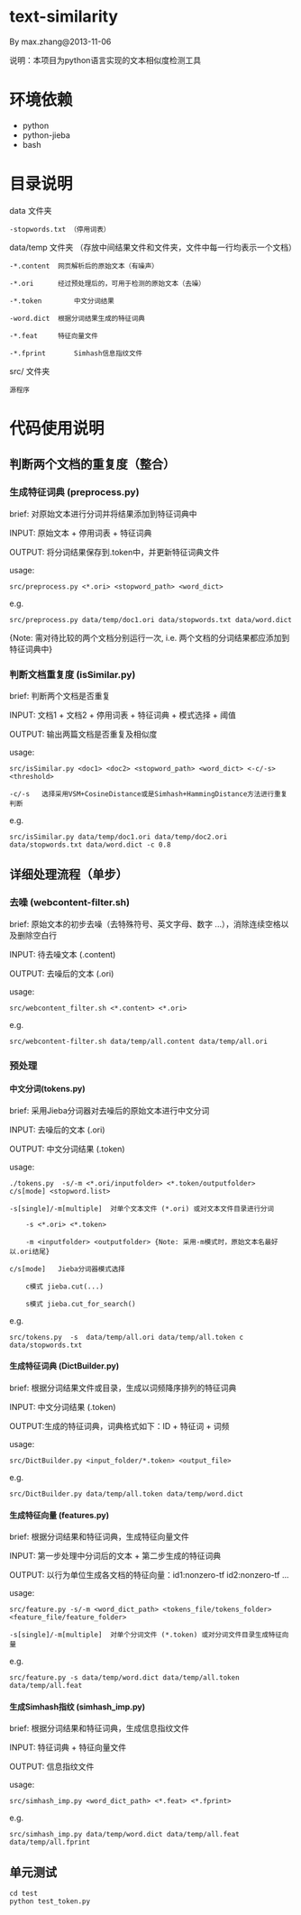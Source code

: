 text-similarity
===============
By max.zhang@2013-11-06

说明：本项目为python语言实现的文本相似度检测工具

# 环境依赖
*	python
*	python-jieba
*	bash

# 目录说明
data 文件夹

	-stopwords.txt （停用词表）

data/temp 文件夹 （存放中间结果文件和文件夹，文件中每一行均表示一个文档）

	-*.content	网页解析后的原始文本（有噪声）

	-*.ori		经过预处理后的，可用于检测的原始文本（去噪）

	-*.token		中文分词结果

	-word.dict	根据分词结果生成的特征词典

	-*.feat		特征向量文件

	-*.fprint		Simhash信息指纹文件

src/ 文件夹  

	源程序


# 代码使用说明

## 判断两个文档的重复度（整合）

### 生成特征词典 (preprocess.py)

brief: 对原始文本进行分词并将结果添加到特征词典中

INPUT: 原始文本 + 停用词表 + 特征词典

OUTPUT: 将分词结果保存到.token中，并更新特征词典文件

usage:

	src/preprocess.py <*.ori> <stopword_path> <word_dict>

e.g.

	src/preprocess.py data/temp/doc1.ori data/stopwords.txt data/word.dict

{Note: 需对待比较的两个文档分别运行一次, i.e. 两个文档的分词结果都应添加到特征词典中}


### 判断文档重复度 (isSimilar.py)

brief: 判断两个文档是否重复

INPUT: 文档1 + 文档2 + 停用词表 + 特征词典 + 模式选择 + 阈值

OUTPUT: 输出两篇文档是否重复及相似度

usage:

	src/isSimilar.py <doc1> <doc2> <stopword_path> <word_dict> <-c/-s> <threshold>

	-c/-s	选择采用VSM+CosineDistance或是Simhash+HammingDistance方法进行重复判断

e.g.

	src/isSimilar.py data/temp/doc1.ori data/temp/doc2.ori data/stopwords.txt data/word.dict -c 0.8


## 详细处理流程（单步）

### 去噪 (webcontent-filter.sh)

brief: 原始文本的初步去噪（去特殊符号、英文字母、数字 ...），消除连续空格以及删除空白行

INPUT: 待去噪文本 (.content)

OUTPUT: 去噪后的文本 (.ori)

usage:

	src/webcontent_filter.sh <*.content> <*.ori>
	
e.g.

	src/webcontent-filter.sh data/temp/all.content data/temp/all.ori
	

### 预处理

#### 中文分词(tokens.py)

brief: 采用Jieba分词器对去噪后的原始文本进行中文分词

INPUT: 去噪后的文本 (.ori)

OUTPUT: 中文分词结果 (.token)

usage:

	./tokens.py  -s/-m <*.ori/inputfolder> <*.token/outputfolder> c/s[mode] <stopword.list>

	-s[single]/-m[multiple]  对单个文本文件 (*.ori) 或对文本文件目录进行分词

		-s <*.ori> <*.token>

		-m <inputfolder> <outputfolder> {Note: 采用-m模式时，原始文本名最好以.ori结尾}

	c/s[mode]	Jieba分词器模式选择

		c模式	jieba.cut(...)

		s模式	jieba.cut_for_search()

e.g.

	src/tokens.py  -s  data/temp/all.ori data/temp/all.token c data/stopwords.txt 


#### 生成特征词典 (DictBuilder.py)

brief: 根据分词结果文件或目录，生成以词频降序排列的特征词典

INPUT: 中文分词结果 (.token)

OUTPUT:生成的特征词典，词典格式如下：ID + 特征词 + 词频

usage:

	src/DictBuilder.py <input_folder/*.token> <output_file>

e.g.

	src/DictBuilder.py data/temp/all.token data/temp/word.dict


#### 生成特征向量 (features.py)

brief: 根据分词结果和特征词典，生成特征向量文件

INPUT: 第一步处理中分词后的文本 + 第二步生成的特征词典

OUTPUT: 以行为单位生成各文档的特征向量：id1:nonzero-tf id2:nonzero-tf ...

usage:

	src/feature.py -s/-m <word_dict_path> <tokens_file/tokens_folder> <feature_file/feature_folder>

	-s[single]/-m[multiple]  对单个分词文件 (*.token) 或对分词文件目录生成特征向量
	
e.g.

	src/feature.py -s data/temp/word.dict data/temp/all.token data/temp/all.feat


#### 生成Simhash指纹 (simhash_imp.py)

brief: 根据分词结果和特征词典，生成信息指纹文件

INPUT: 特征词典 + 特征向量文件

OUTPUT: 信息指纹文件

usage:

	src/simhash_imp.py <word_dict_path> <*.feat> <*.fprint>

e.g.

	src/simhash_imp.py data/temp/word.dict data/temp/all.feat data/temp/all.fprint

## 单元测试

    cd test
    python test_token.py
